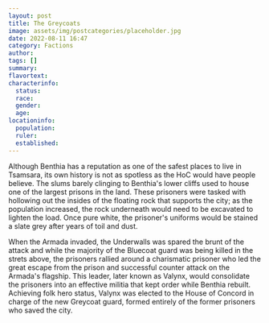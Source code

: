 ```yaml
---
layout: post
title: The Greycoats
image: assets/img/postcategories/placeholder.jpg
date: 2022-08-11 16:47
category: Factions
author: 
tags: []
summary: 
flavortext: 
characterinfo:
  status: 
  race: 
  gender: 
  age: 
locationinfo:
  population: 
  ruler: 
  established: 
---
```


Although Benthia has a reputation as one of the safest places to live in Tsamsara, its own history is not as spotless as the HoC would have people believe. The slums barely clinging to Benthia's lower cliffs used to house one of the largest prisons in the land. These prisoners were tasked with hollowing out the insides of the floating rock that supports the city; as the population increased, the rock underneath would need to be excavated to lighten the load. Once pure white, the prisoner's uniforms would be stained a slate grey after years of toil and dust.

When the Armada invaded, the Underwalls was spared the brunt of the attack and while the majority of the Bluecoat guard was being killed in the strets above, the prisoners rallied around a charismatic prisoner who led the great escape from the prison and successful counter attack on the Armada's flagship. This leader, later known as Valynx, would consolidate the prisoners into an effective militia that kept order while Benthia rebuilt. Achieving folk hero status, Valynx was elected to the House of Concord in charge of the new Greycoat guard, formed entirely of the former prisoners who saved the city.